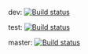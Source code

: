 dev: [![Build status](https://build.appcenter.ms/v0.1/apps/0f159fc3-7537-4423-9e4c-347ff3ec2c29/branches/dev/badge)](https://appcenter.ms)

test: [![Build status](https://build.appcenter.ms/v0.1/apps/4e79bce2-60f5-4b60-96ea-4c515c81c715/branches/test/badge)](https://appcenter.ms)

master: [![Build status](https://build.appcenter.ms/v0.1/apps/4e79bce2-60f5-4b60-96ea-4c515c81c715/branches/master/badge)](https://appcenter.ms)
